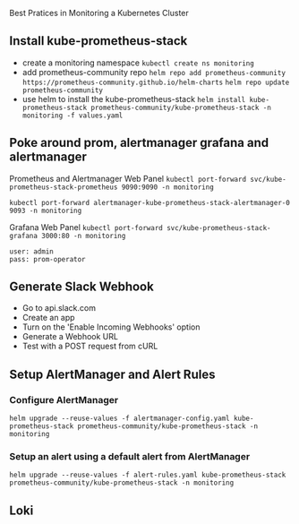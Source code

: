 Best Pratices in Monitoring a Kubernetes Cluster 

## Install kube-prometheus-stack
- create a monitoring namespace
`kubectl create ns monitoring`
- add prometheus-community repo
`helm repo add prometheus-community https://prometheus-community.github.io/helm-charts`
`helm repo update prometheus-community`
- use helm to install the kube-prometheus-stack
`helm install kube-prometheus-stack prometheus-community/kube-prometheus-stack -n monitoring -f values.yaml` 


## Poke around prom, alertmanager grafana and alertmanager
Prometheus and Alertmanager Web Panel
`kubectl port-forward svc/kube-prometheus-stack-prometheus 9090:9090 -n monitoring` 

`kubectl port-forward alertmanager-kube-prometheus-stack-alertmanager-0 9093 -n monitoring`

Grafana Web Panel 
`kubectl port-forward svc/kube-prometheus-stack-grafana 3000:80 -n monitoring`

```
user: admin
pass: prom-operator
```

## Generate Slack Webhook
* Go to api.slack.com 
* Create an app 
* Turn on the 'Enable Incoming Webhooks' option 
* Generate a Webhook URL 
* Test with a POST request from cURL 

## Setup AlertManager and Alert Rules 

### Configure AlertManager 

`helm upgrade --reuse-values -f alertmanager-config.yaml kube-prometheus-stack prometheus-community/kube-prometheus-stack -n monitoring`


### Setup an alert using a default alert from AlertManager
`helm upgrade --reuse-values -f alert-rules.yaml kube-prometheus-stack prometheus-community/kube-prometheus-stack -n monitoring`

## Loki 






